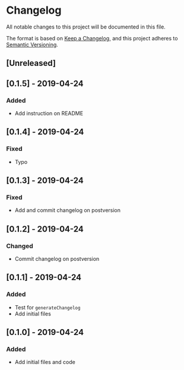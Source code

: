 # Changelog

All notable changes to this project will be documented in this file.

The format is based on [Keep a Changelog](https://keepachangelog.com/en/1.0.0/),
and this project adheres to [Semantic Versioning](https://semver.org/spec/v2.0.0.html).

## [Unreleased]

## [0.1.5] - 2019-04-24

### Added

- Add instruction on README

## [0.1.4] - 2019-04-24

### Fixed

- Typo

## [0.1.3] - 2019-04-24

### Fixed

- Add and commit changelog on postversion

## [0.1.2] - 2019-04-24

### Changed

- Commit changelog on postversion

## [0.1.1] - 2019-04-24

### Added

- Test for `generateChangelog`
- Add initial files

## [0.1.0] - 2019-04-24

### Added

- Add initial files and code

